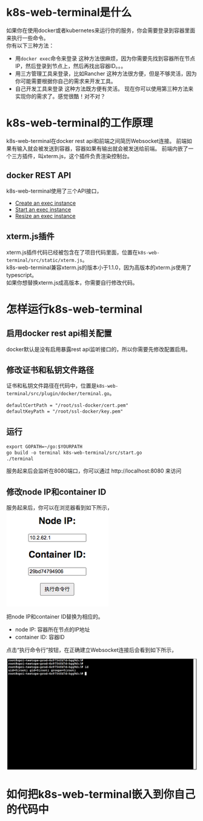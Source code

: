# k8s-web-terminal是什么
如果你在使用docker或者kubernetes来运行你的服务，你会需要登录到容器里面来执行一些命令。   
你有以下三种方法：   
- 用`docker exec`命令来登录
这种方法很麻烦，因为你需要先找到容器所在节点IP，然后登录到节点上，然后再找出容器ID。。。
- 用三方管理工具来登录，比如Rancher
这种方法很方便，但是不够灵活，因为你可能需要根据你自己的需求来开发工具。
- 自己开发工具来登录
这种方法既方便有灵活。
现在你可以使用第三种方法来实现你的需求了。感觉很酷！对不对？
# k8s-web-terminal的工作原理
k8s-web-terminal在docker rest api和前端之间简历Websocket连接。
前端如果有输入就会被发送到容器，容器如果有输出就会被发送给前端。
前端内嵌了一个三方插件，叫xterm.js，这个插件负责渲染控制台。
## docker REST API
k8s-web-terminal使用了三个API接口，
- [Create an exec instance](https://docs.docker.com/engine/api/v1.30/#operation/ContainerExec)
- [Start an exec instance](https://docs.docker.com/engine/api/v1.30/#operation/ExecStart)
- [Resize an exec instance](https://docs.docker.com/engine/api/v1.30/#operation/ExecResize)
## xterm.js插件
xterm.js插件代码已经被包含在了项目代码里面，位置在`k8s-web-terminal/src/static/xterm.js`。    
k8s-web-terminal兼容xterm.js的版本小于1.1.0，因为高版本的xterm.js使用了typescript。    
如果你想替换xterm.js成高版本，你需要自行修改代码。   
# 怎样运行k8s-web-terminal
## 启用docker rest api相关配置
docker默认是没有启用暴露rest api监听接口的，所以你需要先修改配置启用。
## 修改证书和私钥文件路径
证书和私钥文件路径在代码中，位置是`k8s-web-terminal/src/plugin/docker/terminal.go`。
```
defaultCertPath = "/root/ssl-docker/cert.pem"
defaultKeyPath = "/root/ssl-docker/key.pem"
```
## 运行
```
export GOPATH=~/go:$YOURPATH
go build -o terminal k8s-web-terminal/src/start.go
./terminal
```
服务起来后会监听在8080端口，你可以通过 http://localhost:8080 来访问
## 修改node IP和container ID
服务起来后，你可以在浏览器看到如下所示，  
![image](https://raw.githubusercontent.com/zhanghaohao/pictures/master/terminal-1.png)

把node IP和container ID替换为相应的。  
- node IP: 容器所在节点的IP地址
- container ID: 容器ID      

点击“执行命令行”按钮，在正确建立Websocket连接后会看到如下所示，  

![image](https://raw.githubusercontent.com/zhanghaohao/pictures/master/terminal-2.png)

# 如何把k8s-web-terminal嵌入到你自己的代码中
